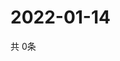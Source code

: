 # 2022-01-14
  共 0条

  <!-- BEGIN -->
  <!-- 最后更新时间Fri Jan 14 2022 15:05:19 GMT+0000 (Coordinated Universal Time) -->
  
  <!-- END -->
  
  